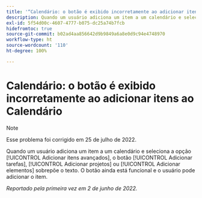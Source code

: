 ```yaml
---
title: '“Calendário: o botão é exibido incorretamente ao adicionar itens ao Calendário”'
description: Quando um usuário adiciona um item a um calendário e seleciona a opção [!UICONTROL Adicionar itens avançados], o botão [!UICONTROL Adicionar tarefas], [!UICONTROL Adicionar projetos] ou [!UICONTROL Adicionar elementos] sobrepõe o texto. O botão ainda está funcional e o usuário pode adicionar o item.
exl-id: 5f54d00c-4607-4777-b075-dc25a74b7fcb
hidefromtoc: true
source-git-commit: b02ad4aa856642d9b9849a6a8e0d9c94e4748970
workflow-type: ht
source-wordcount: '110'
ht-degree: 100%

---
```


# Calendário: o botão é exibido incorretamente ao adicionar itens ao Calendário

>[!NOTE]
>
>Esse problema foi corrigido em 25 de julho de 2022.

Quando um usuário adiciona um item a um calendário e seleciona a opção [!UICONTROL Adicionar itens avançados], o botão [!UICONTROL Adicionar tarefas], [!UICONTROL Adicionar projetos] ou [!UICONTROL Adicionar elementos] sobrepõe o texto. O botão ainda está funcional e o usuário pode adicionar o item.

_Reportado pela primeira vez em 2 de junho de 2022._
